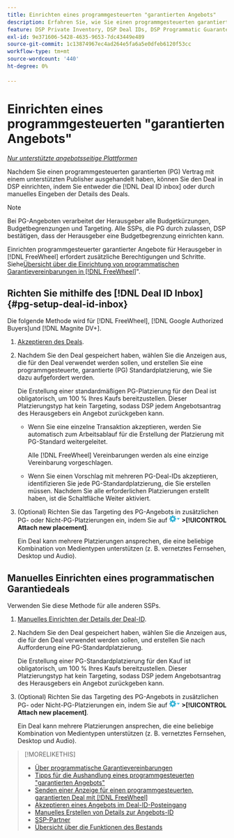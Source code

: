 ```yaml
---
title: Einrichten eines programmgesteuerten "garantierten Angebots"
description: Erfahren Sie, wie Sie einen programmgesteuerten garantierten (PG) Deal einrichten, den Sie mit einem Herausgeber ausgehandelt haben.
feature: DSP Private Inventory, DSP Deal IDs, DSP Programmatic Guaranteed Deals
exl-id: 9e371606-5428-4635-9653-7dc43449e489
source-git-commit: 1c13874967ec4ad264e5fa6a5e0dfeb6120f53cc
workflow-type: tm+mt
source-wordcount: '440'
ht-degree: 0%

---
```


# Einrichten eines programmgesteuerten &quot;garantierten Angebots&quot;

*[Nur unterstützte angebotsseitige Plattformen](programmatic-guaranteed-about.md)*

Nachdem Sie einen programmgesteuerten garantierten (PG) Vertrag mit einem unterstützten Publisher ausgehandelt haben, können Sie den Deal in DSP einrichten, indem Sie entweder die [!DNL Deal ID inbox] oder durch manuelles Eingeben der Details des Deals.

>[!NOTE]
>
> Bei PG-Angeboten verarbeitet der Herausgeber alle Budgetkürzungen, Budgetbegrenzungen und Targeting. Alle SSPs, die PG durch zulassen, DSP bestätigen, dass der Herausgeber eine Budgetbegrenzung einrichten kann.
>
> Einrichten programmgesteuerter garantierter Angebote für Herausgeber in [!DNL FreeWheel] erfordert zusätzliche Berechtigungen und Schritte. Siehe[Übersicht über die Einrichtung von programmatischen Garantievereinbarungen in [!DNL FreeWheel]](freewheel-overview.md)&quot;.

## Richten Sie mithilfe des [!DNL Deal ID Inbox] {#pg-setup-deal-id-inbox}

Die folgende Methode wird für [!DNL FreeWheel], [!DNL Google Authorized Buyers]und [!DNL Magnite DV+].

1. [Akzeptieren des Deals](deal-id-inbox-accept.md).

1. Nachdem Sie den Deal gespeichert haben, wählen Sie die Anzeigen aus, die für den Deal verwendet werden sollen, und erstellen Sie eine programmgesteuerte, garantierte (PG) Standardplatzierung, wie Sie dazu aufgefordert werden.

   Die Erstellung einer standardmäßigen PG-Platzierung für den Deal ist obligatorisch, um 100 % Ihres Kaufs bereitzustellen. Dieser Platzierungstyp hat kein Targeting, sodass DSP jedem Angebotsantrag des Herausgebers ein Angebot zurückgeben kann.

   * Wenn Sie eine einzelne Transaktion akzeptieren, werden Sie automatisch zum Arbeitsablauf für die Erstellung der Platzierung mit PG-Standard weitergeleitet.

      Alle [!DNL FreeWheel] Vereinbarungen werden als eine einzige Vereinbarung vorgeschlagen.

   * Wenn Sie einen Vorschlag mit mehreren PG-Deal-IDs akzeptieren, identifizieren Sie jede PG-Standardplatzierung, die Sie erstellen müssen. Nachdem Sie alle erforderlichen Platzierungen erstellt haben, ist die Schaltfläche Weiter aktiviert.

1. (Optional) Richten Sie das Targeting des PG-Angebots in zusätzlichen PG- oder Nicht-PG-Platzierungen ein, indem Sie auf ![Optionen, Menü](/help/dsp/assets/options-menu.png) **>[!UICONTROL Attach new placement]**.

   Ein Deal kann mehrere Platzierungen ansprechen, die eine beliebige Kombination von Medientypen unterstützen (z. B. vernetztes Fernsehen, Desktop und Audio).

## Manuelles Einrichten eines programmatischen Garantiedeals

Verwenden Sie diese Methode für alle anderen SSPs.

1. [Manuelles Einrichten der Details der Deal-ID](deal-id-create.md).

1. Nachdem Sie den Deal gespeichert haben, wählen Sie die Anzeigen aus, die für den Deal verwendet werden sollen, und erstellen Sie nach Aufforderung eine PG-Standardplatzierung.

   Die Erstellung einer PG-Standardplatzierung für den Kauf ist obligatorisch, um 100 % Ihres Kaufs bereitzustellen. Dieser Platzierungstyp hat kein Targeting, sodass DSP jedem Angebotsantrag des Herausgebers ein Angebot zurückgeben kann.

1. (Optional) Richten Sie das Targeting des PG-Angebots in zusätzlichen PG- oder Nicht-PG-Platzierungen ein, indem Sie auf ![Optionen, Menü](/help/dsp/assets/options-menu.png) **>[!UICONTROL Attach new placement]**.

   Ein Deal kann mehrere Platzierungen ansprechen, die eine beliebige Kombination von Medientypen unterstützen (z. B. vernetztes Fernsehen, Desktop und Audio).

>[!MORELIKETHIS]
>
>* [Über programmatische Garantievereinbarungen](programmatic-guaranteed-about.md)
>* [Tipps für die Aushandlung eines programmgesteuerten &quot;garantierten Angebots&quot;](/help/dsp/inventory/programmatic-guaranteed-tips.md)
>* [Senden einer Anzeige für einen programmgesteuerten, garantierten Deal mit [!DNL FreeWheel]](freewheel-submit.md)
>* [Akzeptieren eines Angebots im Deal-ID-Posteingang](deal-id-inbox-accept.md)
>* [Manuelles Erstellen von Details zur Angebots-ID](deal-id-create.md)
>* [SSP-Partner](ssp-partners.md)
>* [Übersicht über die Funktionen des Bestands](inventory-overview.md)

